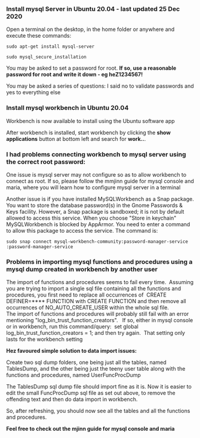 ### Install mysql Server in Ubuntu 20.04 - last updated 25 Dec 2020

Open a terminal on the desktop, in the home folder or anywhere and execute these commands:
 
	sudo apt-get install mysql-server 
	
	sudo mysql_secure_installation

You may be asked to set a password for root.  **If so, use a reasonable password for root and write it down - eg heZ1234567!** 

You may be asked a series of questions: I said no to validate passwords and yes to everything else

### Install mysql workbench in Ubuntu 20.04

Workbench is now available to install using the Ubuntu software app

After workbench is installed, start workbench by clicking the **show applications** button at bottom left and search for **work..**.

### I had problems connecting workbench to mysql server using the correct root password:

One issue is mysql server may not configure so as to allow workbench to connect as root.  If so, please follow the mmjinn guide for mysql console and maria, where you will learn how to configure mysql server in a terminal

Another issue is if you have installed MySQLWorkbench as a Snap package. You want to store the database password(s) in the Gnome Passwords & Keys facility. However, a Snap package is sandboxed; it is not by default allowed to access this service. When you choose "Store in keychain" MySQLWorkbench is blocked by AppArmor. You need to enter a command to allow this package to access the service. The command is:

    sudo snap connect mysql-workbench-community:password-manager-service :password-manager-service

### Problems in importing mysql functions and procedures using a mysql dump created in workbench by another user

The import of functions and procedures seems to fail every time.  Assuming you are trying to import a single sql file containing all the functions and procedures, 
you first need to replace all occurrences of  CREATE DEFINER=**** FUNCTION with CREATE FUNCTION and then remove all occurrences of NO_AUTO_CREATE_USER within the whole sql file. 
The import of functions and procedures will probably still fail with an error mentioning "log_bin_trust_function_creators".  
If so, either in mysql console or in workbench, run this command/query:  set global log_bin_trust_function_creators = 1; and then try again.  
That setting only lasts for the workbench setting

**Hez favoured simple solution to data import issues:**
 
Create two sql dump folders, one being just all the tables, named TablesDump, and the other being just the teeny user table along with the functions and procedures, named UserFuncProcDump

The TablesDump sql dump file should import fine as it is.  Now it is easier to edit the small FuncProcDump sql file as set out above, to remove the offending text and then do data import in workbench.  

So, after refreshing, you should now see all the tables and all the functions and procedures.
    
**Feel free to check out the mjinn guide for mysql console and maria**

